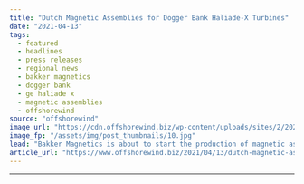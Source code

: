 ```yaml
---
title: "Dutch Magnetic Assemblies for Dogger Bank Haliade-X Turbines"
date: "2021-04-13"
tags: 
  - featured
  - headlines
  - press releases
  - regional news
  - bakker magnetics
  - dogger bank
  - ge haliade x
  - magnetic assemblies
  - offshorewind
source: "offshorewind"
image_url: "https://cdn.offshorewind.biz/wp-content/uploads/sites/2/2021/04/13105513/Dutch-Magnetic-Assemblies-for-Dogger-Bank-Haliade-X-Turbines.jpg"
image_fp: "/assets/img/post_thumbnails/10.jpg"
lead: "Bakker Magnetics is about to start the production of magnetic assemblies for the GE"
article_url: "https://www.offshorewind.biz/2021/04/13/dutch-magnetic-assemblies-for-dogger-bank-haliade-x-turbines/"
---
```


---
